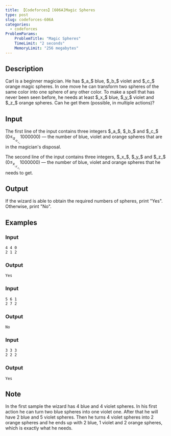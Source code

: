 ```yaml
---
title: 【Codeforces】[606A]Magic Spheres
type: post
slug: codeforces-606A
categories:
  - codeforces
ProblemParams:
    ProblemTitle: "Magic Spheres"
    TimeLimit: "2 seconds"
    MemoryLimit: "256 megabytes"
---
```


## Description

Carl is a beginner magician. He has $_a_$ blue, $_b_$ violet and $_c_$ orange magic spheres. In one move he can transform two spheres of the same color into one sphere of any other color. To make a spell that has never been seen before, he needs at least $_x_$ blue, $_y_$ violet and $_z_$ orange spheres. Can he get them (possible, in multiple actions)?

## Input

The first line of the input contains three integers $_a_$, $_b_$ and $_c_$ ($0 ≤ _a_, _b_, _c_ ≤ 1 000 000$) — the number of blue, violet and orange spheres that are in the magician's disposal.

The second line of the input contains three integers, $_x_$, $_y_$ and $_z_$ ($0 ≤ _x_, _y_, _z_ ≤ 1 000 000$) — the number of blue, violet and orange spheres that he needs to get.

## Output

If the wizard is able to obtain the required numbers of spheres, print "Yes". Otherwise, print "No".

## Examples

### Input

```
4 4 0
2 1 2

```

### Output

```
Yes

```

### Input

```
5 6 1
2 7 2

```

### Output

```
No

```

### Input

```
3 3 3
2 2 2

```

### Output

```
Yes

```

## Note

In the first sample the wizard has 4 blue and 4 violet spheres. In his first action he can turn two blue spheres into one violet one. After that he will have 2 blue and 5 violet spheres. Then he turns 4 violet spheres into 2 orange spheres and he ends up with 2 blue, 1 violet and 2 orange spheres, which is exactly what he needs.
